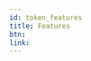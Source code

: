 ```yaml
---
id: token_features
title: Features
btn: 
link: 
---
```


<!-- TFT is a cryptocurrency. It is a scarce digital currency that you can use on the Internet - similar to Bitcoin, but actually very different. If you’re new to crypto, here are some key characteristics of TFT. -->